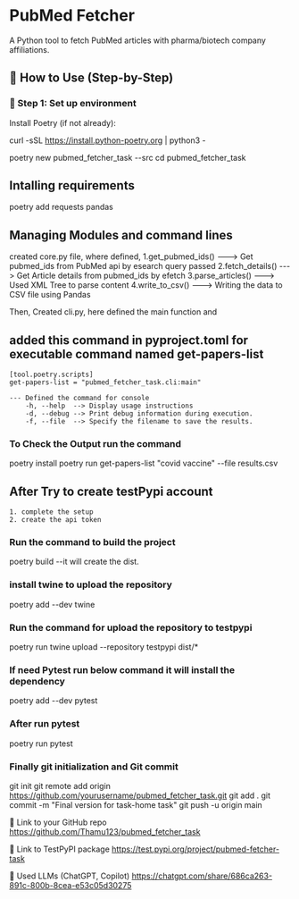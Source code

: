 # PubMed Fetcher

A Python tool to fetch PubMed articles with pharma/biotech company affiliations.


## 🚀 How to Use (Step-by-Step)

### 🔹 Step 1: Set up environment

Install Poetry (if not already):

curl -sSL https://install.python-poetry.org | python3 -

poetry new pubmed_fetcher_task --src
cd pubmed_fetcher_task

## Intalling requirements
poetry add requests pandas

## Managing Modules and command lines
created core.py file, where defined,
    1.get_pubmed_ids()  ---> Get pubmed_ids from PubMed api by esearch query passed
    2.fetch_details()   ---> Get Article details from pubmed_ids by efetch
    3.parse_articles()  ---> Used XML Tree to parse content 
    4.write_to_csv()    ---> Writing the data to CSV file using Pandas

Then, Created cli.py, here defined the main function and 
## added this command in pyproject.toml for executable command named get-papers-list
    [tool.poetry.scripts]
    get-papers-list = "pubmed_fetcher_task.cli:main"

    --- Defined the command for console
        -h, --help  --> Display usage instructions
        -d, --debug --> Print debug information during execution.
        -f, --file  --> Specify the filename to save the results.

### To Check the Output run the command
poetry install
poetry run get-papers-list "covid vaccine" --file results.csv 


## After Try to create testPypi account
    1. complete the setup
    2. create the api token

### Run the command to build the project
poetry build
 --it will create the dist.

### install twine to upload the repository
poetry add --dev twine

### Run the command for upload the repository to testpypi
poetry run twine upload --repository testpypi dist/*

### If need Pytest run below command it will install the dependency
poetry add --dev pytest

### After run pytest
poetry run pytest

### Finally git initialization and Git commit
git init
git remote add origin https://github.com/yourusername/pubmed_fetcher_task.git
git add .
git commit -m "Final version for task-home task"
git push -u origin main


🔗 Link to your GitHub repo
https://github.com/Thamu123/pubmed_fetcher_task

🔗 Link to TestPyPI package 
https://test.pypi.org/project/pubmed-fetcher-task

🤖 Used LLMs (ChatGPT, Copilot)
https://chatgpt.com/share/686ca263-891c-800b-8cea-e53c05d30275



